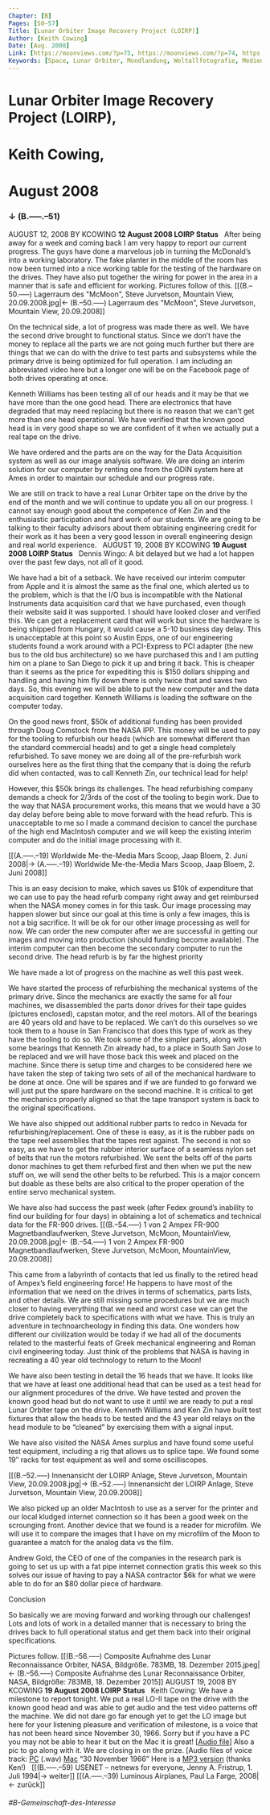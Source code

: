 ```yaml
---
Chapter: [B]
Pages: [50–57]
Title: [Lunar Orbiter Image Recovery Project (LOIRP)]
Author: [Keith Cowing]
Date: [Aug. 2008]
Link: [https://moonviews.com/?p=75, https://moonviews.com/?p=74, https://moonviews.com/?p=72]
Keywords: [Space, Lunar Orbiter, Mondlandung, Weltallfotografie, Medienverfall]
---
```


# Lunar Orbiter Image Recovery Project (LOIRP),
# Keith Cowing,
# August 2008
### ↓ (B.–––.–51)
AUGUST 12, 2008 BY KCOWING
**12 August 2008 LOIRP Status**
&nbsp;
After being away for a week and coming back I am very happy to report our current progress. The guys have done a marvelous job in turning the McDonald’s into a working laboratory. The fake planter in the middle of the room has now been turned into a nice working table for the testing of the hardware on the drives. They have also put together the wiring for power in the area in a manner that is safe and efficient for working. Pictures follow of this. 
[[(B.–50.–––) Lagerraum des "McMoon", Steve Jurvetson, Mountain View, 20.09.2008.jpg|← (B.–50.–––) Lagerraum des "McMoon", Steve Jurvetson, Mountain View, 20.09.2008]]

On the technical side, a lot of progress was made there as well. We have the second drive brought to functional status. Since we don’t have the money to replace all the parts we are not going much further but there are things that we can do with the drive to test parts and subsystems while the primary drive is being optimized for full operation. I am including an abbreviated video here but a longer one will be on the Facebook page of both drives operating at once.

Kenneth Williams has been testing all of our heads and it may be that we have more than the one good head. There are electronics that have degraded that may need replacing but there is no reason that we can’t get more than one head operational. We have verified that the known good head is in very good shape so we are confident of it when we actually put a real tape on the drive.

We have ordered and the parts are on the way for the Data Acquisition system as well as our image analysis software. We are doing an interim solution for our computer by renting one from the ODIN system here at Ames in order to maintain our schedule and our progress rate.

We are still on track to have a real Lunar Orbiter tape on the drive by the end of the month and we will continue to update you all on our progress. I cannot say enough good about the competence of Ken Zin and the enthusiastic participation and hard work of our students. We are going to be talking to their faculty advisors about them obtaining engineering credit for their work as it has been a very good lesson in overall engineering design and real world experience.
&nbsp;
AUGUST 19, 2008 BY KCOWING
**19 August 2008 LOIRP Status**
&nbsp;
Dennis Wingo: A bit delayed but we had a lot happen over the past few days, not all of it good.

We have had a bit of a setback. We have received our interim computer from Apple and it is almost the same as the final one, which alerted us to the problem, which is that the I/O bus is incompatible with the National Instruments data acquisition card that we have purchased, even though their website said it was supported. I should have looked closer and verified this. We can get a replacement card that will work but since the hardware is being shipped from Hungary, it would cause a 5-10 business day delay. This is unacceptable at this point so Austin Epps, one of our engineering students found a work around with a PCI-Express to PCI adapter (the new bus to the old bus architecture) so we have purchased this and I am putting him on a plane to San Diego to pick it up and bring it back. This is cheaper than it seems as the price for expediting this is $150 dollars shipping and handling and having him fly down there is only twice that and saves two days. So, this evening we will be able to put the new computer and the data acquisition card together. Kenneth Williams is loading the software on the computer today.

On the good news front, $50k of additional funding has been provided through Doug Comstock from the NASA IPP. This money will be used to pay for the tooling to refurbish our heads (which are somewhat different than the standard commercial heads) and to get a single head completely refurbished. To save money we are doing all of the pre-refurbish work ourselves here as the first thing that the company that is doing the refurb did when contacted, was to call Kenneth Zin, our technical lead for help!

However, this $50k brings its challenges. The head refurbishing company demands a check for 2/3rds of the cost of the tooling to begin work. Due to the way that NASA procurement works, this means that we would have a 30 day delay before being able to move forward with the head refurb. This is unacceptable to me so I made a command decision to cancel the purchase of the high end MacIntosh computer and we will keep the existing interim computer and do the initial image processing with it.

[[(A.–––.–19) Worldwide Me-the-Media Mars Scoop, Jaap Bloem, 2. Juni 2008|→ (A.–––.–19) Worldwide Me-the-Media Mars Scoop, Jaap Bloem, 2. Juni 2008]]

This is an easy decision to make, which saves us $10k of expenditure that we can use to pay the head refurb company right away and get reimbursed when the NASA money comes in for this task. Our image processing may happen slower but since our goal at this time is only a few images, this is not a big sacrifice. It will be ok for our other image processing as well for now. We can order the new computer after we are successful in getting our images and moving into production (should funding become available). The interim computer can then become the secondary computer to run the second drive. The head refurb is by far the highest priority

We have made a lot of progress on the machine as well this past week.

We have started the process of refurbishing the mechanical systems of the primary drive. Since the mechanics are exactly the same for all four machines, we disassembled the parts donor drives for their tape guides (pictures enclosed), capstan motor, and the reel motors. All of the bearings are 40 years old and have to be replaced. We can’t do this ourselves so we took them to a house in San Francisco that does this type of work as they have the tooling to do so. We took some of the simpler parts, along with some bearings that Kenneth Zin already had, to a place in South San Jose to be replaced and we will have those back this week and placed on the machine. Since there is setup time and charges to be considered here we have taken the step of taking two sets of all of the mechanical hardware to be done at once. One will be spares and if we are funded to go forward we will just put the spare hardware on the second machine. It is critical to get the mechanics properly aligned so that the tape transport system is back to the original specifications.

We have also shipped out additional rubber parts to redco in Nevada for refurbishing/replacement. One of these is easy, as it is the rubber pads on the tape reel assemblies that the tapes rest against. The second is not so easy, as we have to get the rubber interior surface of a seamless nylon set of belts that run the motors refurbished. We sent the belts off of the parts donor machines to get them refurbed first and then when we put the new stuff on, we will send the other belts to be refurbed. This is a major concern but doable as these belts are also critical to the proper operation of the entire servo mechanical system.

We have also had success the past week (after Fedex ground’s inability to find our building for four days) in obtaining a lot of schematics and technical data for the FR-900 drives. [[(B.–54.–––) 1 von 2 Ampex FR-900 Magnetbandlaufwerken, Steve Jurvetson, McMoon, MountainView, 20.09.2008.jpg|← (B.–54.–––) 1 von 2 Ampex FR-900 Magnetbandlaufwerken, Steve Jurvetson, McMoon, MountainView, 20.09.2008]]

This came from a labyrinth of contacts that led us finally to the retired head of Ampex’s field engineering force! He happens to have most of the information that we need on the drives in terms of schematics, parts lists, and other details. We are still missing some procedures but we are much closer to having everything that we need and worst case we can get the drive completely back to specifications with what we have. This is truly an adventure in technoarcheology in finding this data. One wonders how different our civilization would be today if we had all of the documents related to the masterful feats of Greek mechanical engineering and Roman civil engineering today. Just think of the problems that NASA is having in recreating a 40 year old technology to return to the Moon!

We have also been testing in detail the 16 heads that we have. It looks like that we have at least one additional head that can be used as a test head for our alignment procedures of the drive. We have tested and proven the known good head but do not want to use it until we are ready to put a real Lunar Orbiter tape on the drive. Kenneth Williams and Ken Zin have built test fixtures that allow the heads to be tested and the 43 year old relays on the head module to be “cleaned” by exercising them with a signal input.

We have also visited the NASA Ames surplus and have found some useful test equipment, including a rig that allows us to splice tape. We found some 19″ racks for test equipment as well and some oscilliscopes. 

[[(B.–52.–––) Innenansicht der LOIRP Anlage, Steve Jurvetson, Mountain View, 20.09.2008.jpg|→ (B.–52.–––) Innenansicht der LOIRP Anlage, Steve Jurvetson, Mountain View, 20.09.2008]]

We also picked up an older MacIntosh to use as a server for the printer and our local kludged internet connection so it has been a good week on the scrounging front. Another device that we found is a reader for microfilm. We will use it to compare the images that I have on my microfilm of the Moon to guarantee a match for the analog data vs the film.

Andrew Gold, the CEO of one of the companies in the research park is going to set us up with a fat pipe internet connection gratis this week so this solves our issue of having to pay a NASA contractor $6k for what we were able to do for an $80 dollar piece of hardware.

Conclusion

So basically we are moving forward and working through our challenges! Lots and lots of work in a detailed manner that is necessary to bring the drives back to full operational status and get them back into their original specifications.

Pictures follow.
[[(B.–56.–––) Composite Aufnahme des Lunar Reconnaissance Orbiter, NASA, Bildgröße. 783MB, 18. Dezember 2015.jpeg|← (B.–56.–––) Composite Aufnahme des Lunar Reconnaissance Orbiter, NASA, Bildgröße: 783MB, 18. Dezember 2015]]
AUGUST 19, 2008 BY KCOWING
 **19 August 2008 LOIRP Status**
&nbsp;
Keith Cowing: We have a milestone to report tonight. We put a real LO-II tape on the drive with the known good head and was able to get audio and the test video patterns off the machine. We did not dare go far enough yet to get the LO image but here for your listening pleasure and verification of milestone, is a voice that has not been heard since November 30, 1966. Sorry but if you have a PC you may not be able to hear it but on the Mac it is great! \[[Audio file](http://images.spaceref.com/news/2008/loirptest.m4a)\] Also a pic to go along with it.
We are closing in on the prize.
 \[Audio files of voice track: [PC](http://images.spaceref.com/news/2008/loirptest.wav) (.wav) [Mac](http://images.spaceref.com/news/2008/loirptest.m4a)
“30 November 1966”
Here is a [MP3 version](http://images.spaceref.com/news/2008/loirptest.mp3) (thanks Ken!)
&nbsp;
[[(B.–––.–59) USENET – netnews for everyone, Jenny A. Fristrup, 1. Juli 1994|→ weiter]]
[[(A.–––.–39) Luminous Airplanes, Paul La Farge, 2008|← zurück]]
###### #B-Gemeinschaft-des-Interesse 